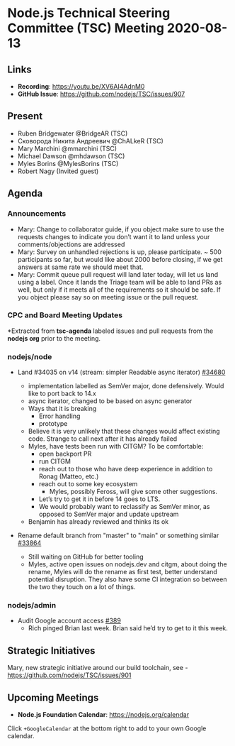 # Node.js Technical Steering Committee (TSC) Meeting 2020-08-13

## Links

* **Recording**:  https://youtu.be/XV6AI4AdnM0
* **GitHub Issue**: https://github.com/nodejs/TSC/issues/907

## Present

* Ruben Bridgewater @BridgeAR (TSC)
* Сковорода Никита Андреевич @ChALkeR (TSC)
* Mary Marchini @mmarchini (TSC)
* Michael Dawson @mhdawson (TSC)
* Myles Borins @MylesBorins (TSC)
* Robert Nagy (Invited guest)

## Agenda


### Announcements

* Mary: Change to collaborator guide, if you object make sure to use the requests changes to indicate you don’t want it to land unless your comments/objections are addressed
* Mary: Survey on unhandled rejections is up, please participate. ~ 500 participants so far, but would like about 2000 before closing, if we get answers at same rate we should meet that.
* Mary: Commit queue pull request will land later today, will let us land using a label. Once it lands the Triage team will be able to land PRs as well, but only if it meets all of the requirements so it should be safe. If you object please say so on meeting issue or the pull request.


### CPC and Board Meeting Updates

*Extracted from **tsc-agenda** labeled issues and pull requests from the **nodejs org** prior to the meeting.


### nodejs/node


* Land #34035 on v14 (stream: simpler Readable async iterator) [#34680](https://github.com/nodejs/node/issues/34680)
  * implementation labelled as SemVer major, done defensively. Would like to port back to 14.x
  * async iterator, changed to be based on async generator
  * Ways that it is breaking
    * Error handling
    * prototype
  * Believe it is very unlikely that these changes would affect existing code.  Strange to call next
    after it has already failed
  * Myles, have tests been run with CITGM? To be comfortable:
    * open backport PR
    * run CITGM
    * reach out to those who have deep experience in addition to Ronag (Matteo, etc.)
    * reach out to some key ecosystem
      * Myles, possibly Feross, will give some other suggestions.
    * Let’s try to get it in before 14 goes to LTS.
    * We would probably want to reclassify as SemVer minor, as opposed to SemVer major and
      update upstream
  * Benjamin has already reviewed and thinks its ok

* Rename default branch from "master" to "main" or something similar [#33864](https://github.com/nodejs/node/issues/33864)
  * Still waiting on GitHub for better tooling
  * Myles, active open issues on nodejs.dev and citgm, about doing the rename, Myles will do
    the rename as first test, better understand potential disruption. They also have some CI
    integration so between the two they touch on a lot of things.


### nodejs/admin


* Audit Google account access [#389](https://github.com/nodejs/admin/issues/389)
  * Rich pinged Brian last week. Brian said he’d try to get to it this week.


## Strategic Initiatives


Mary, new strategic initiative around our build toolchain, see - https://github.com/nodejs/TSC/issues/901


## Upcoming Meetings


* **Node.js Foundation Calendar**: https://nodejs.org/calendar


Click `+GoogleCalendar` at the bottom right to add to your own Google calendar.
